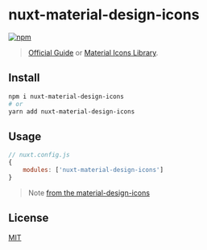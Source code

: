 # nuxt-material-design-icons

[![npm](https://img.shields.io/npm/v/nuxt-material-design-icons.svg)](https://www.npmjs.com/package/nuxt-material-design-icons)

> [Official Guide](http://google.github.io/material-design-icons/) or [Material Icons Library](https://material.io/icons/).

## Install

```sh
npm i nuxt-material-design-icons
# or 
yarn add nuxt-material-design-icons
```

## Usage

```js
// nuxt.config.js
{
    modules: ['nuxt-material-design-icons']
}
```
> Note [from the material-design-icons](https://github.com/google/material-design-icons#using-a-font-collection)

## License

[MIT](http://opensource.org/licenses/MIT)
